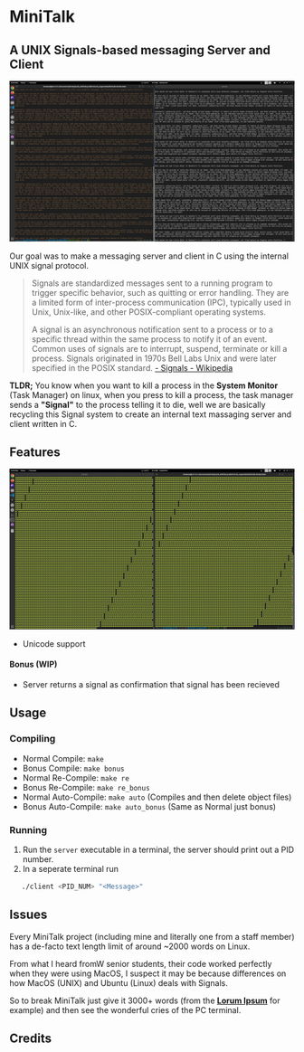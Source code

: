 # MiniTalk

## A UNIX Signals-based messaging Server and Client

![Screenshot of MiniTalk](./screenshots/MiniTalk.webp)

Our goal was to make a messaging server and client in C using the internal UNIX signal protocol.

> Signals are standardized messages sent to a running program to trigger specific behavior, such as quitting or error handling. They are a limited form of inter-process communication (IPC), typically used in Unix, Unix-like, and other POSIX-compliant operating systems.
>
> A signal is an asynchronous notification sent to a process or to a specific thread within the same process to notify it of an event. Common uses of signals are to interrupt, suspend, terminate or kill a process. Signals originated in 1970s Bell Labs Unix and were later specified in the POSIX standard.
> [- Signals - Wikipedia](https://en.wikipedia.org/wiki/Signal_(IPC))

**TLDR;** You know when you want to kill a process in the **System Monitor** (Task Manager) on linux, when you press to kill a process, the task manager sends a **"Signal"** to the process telling it to die, well we are basically recycling this Signal system to create an internal text massaging server and client written in C.

## Features

![MiniTalk but it's turtles](./screenshots/MiniTalk_Unicode.webp)

- Unicode support

#### Bonus (WIP)

- Server returns a signal as confirmation that signal has been recieved

## Usage

### Compiling

- Normal Compile:       `make`
- Bonus Compile:        `make bonus`
- Normal Re-Compile:    `make re`
- Bonus Re-Compile:     `make re_bonus`
- Normal Auto-Compile:  `make auto` (Compiles and then delete object files)
- Bonus Auto-Compile:   `make auto_bonus` (Same as Normal just bonus)

### Running

1. Run the `server` executable in a terminal, the server should print out a PID number.
2. In a seperate terminal run

```bash
   ./client <PID_NUM> "<Message>"
```

## Issues

Every MiniTalk project (including mine and literally one from a staff member) has a de-facto text length limit of around ~2000 words on Linux.

From what I heard fromW senior students, their code worked perfectly when they were using MacOS, I suspect it may be because differences on how MacOS (UNIX) and Ubuntu (Linux) deals with Signals.

So to break MiniTalk just give it 3000+ words (from the [**Lorum Ipsum**](https://www.loremipsum.de/) for example) and then see the wonderful cries of the PC terminal.

## Credits
